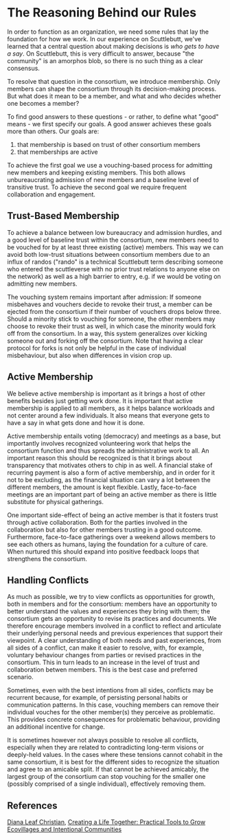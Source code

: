 # The Reasoning Behind our Rules

In order to function as an organization, we need some rules that lay the foundation for how we work. In our experience on Scuttlebutt, we've learned that a central question about making decisions is _who gets to have a say_. On Scuttlebutt, this is very difficult to answer, because "the community" is an amorphos blob, so there is no such thing as a clear consensus.

To resolve that question in the consortium, we introduce membership. Only members can shape the consortium through its decision-making process. But what does it mean to be a member, and what and who decides whether one becomes a member?

To find good answers to these questions - or rather, to define what "good" means - we first specify our goals. A good answer achieves these goals more than others. Our goals are:

1. that membership is based on trust of other consortium members
2. that memberships are active

To achieve the first goal we use a vouching-based process for admitting new members and keeping existing members. This both allows unbureaucrating admission of new members and a baseline level of transitive trust. To achieve the second goal we require frequent collaboration and engagement.

## Trust-Based Membership

To achieve a balance between low bureaucracy and admission hurdles, and a good level of baseline trust within the consortium, new members need to be vouched for by at least three existing (active) members. This way we can avoid both low-trust situations between consortium members due to an influx of randos ("rando" is a technical Scuttlebutt term describing someone who entered the scuttleverse with no prior trust relations to anyone else on the network) as well as a high barrier to entry, e.g. if we would be voting on admitting new members.

The vouching system remains important after admission: If someone misbehaves and vouchers decide to revoke their trust, a member can be ejected from the consortium if their number of vouchers drops below three. Should a minority stick to vouching for someone, the other members may choose to revoke their trust as well, in which case the minority would fork off from the consortium. In a way, this system generalizes over kicking someone out and forking off the consortium. Note that having a clear protocol for forks is not only be helpful in the case of individual misbehaviour, but also when differences in vision crop up.

## Active Membership

We believe active membership is important as it brings a host of other benefits besides just getting work done. It is important that active membership is applied to all members, as it helps balance workloads and not center around a few individuals. It also means that everyone gets to have a say in what gets done and how it is done. 

Active membership entails voting (democracy) and meetings as a base, but importantly involves recognized volunteering work that helps the consortium function and thus spreads the administrative work to all. An important reason this should be recognized is that it brings about transparency that motivates others to chip in as well. A financial stake of recurring payment is also a form of active membership, and in order for it not to be excluding, as the financial situation can vary a lot between the different members, the amount is kept flexible. Lastly, face-to-face meetings are an important part of being an active member as there is little substitute for physical gatherings.

One important side-effect of being an active member is that it fosters trust through active collaboration. Both for the parties involved in the collaboration but also for other members trusting in a good outcome. Furthermore, face-to-face gatherings over a weekend allows members to see each others as humans, laying the foundation for a culture of care. When nurtured this should expand into positive feedback loops that strengthens the consortium.

## Handling Conflicts

As much as possible, we try to view conflicts as opportunities for growth, both in members and for the consortium: members have an opportunity to better understand the values and experiences they bring with them; the consortium gets an opportunity to revise its practices and documents. We therefore encourage members involved in a conflict to reflect and articulate their underlying personal needs and previous experiences that support their viewpoint. A clear understanding of both needs and past experiences, from all sides of a conflict, can make it easier to resolve, with, for example, voluntary behaviour changes from parties or revised practices in the consortium. This in turn leads to an increase in the level of trust and collaboration betwen members. This is the best case and preferred scenario.

Sometimes, even with the best intentions from all sides, conflicts may be recurrent because, for example, of persisting personal habits or communication patterns. In this case, vouching members can remove their individual vouches for the other member(s) they perceive as problematic. This provides concrete consequences for problematic behaviour, providing an additional incentive for change.

It is sometimes however not always possible to resolve all conflicts, especially when they are related to contradicting long-term visions or deeply-held values. In the cases where these tensions cannot cohabit in the same consortium, it is best for the different sides to recognize the situation and agree to an amicable split. If that cannot be achieved amicably, the largest group of the consortium can stop vouching for the smaller one (possibly comprised of a single individual), effectively removing them.

## References

[Diana Leaf Christian](https://en.wikipedia.org/wiki/Diana_Leafe_Christian), [Creating a Life Together: Practical Tools to Grow Ecovillages and Intentional Communities](https://dianaleafechristian.org/creating_a_life_together_practical_tools_to_grow_ecovillages_and_intentional_communities.html)
